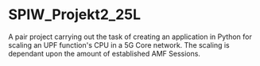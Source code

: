 # SPIW_Projekt2_25L
A pair project carrying out the task of creating an application in Python for scaling an UPF function's CPU in a 5G Core network. The scaling is dependant upon the amount of established AMF Sessions.
